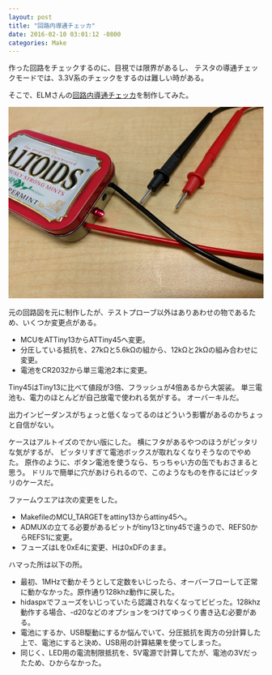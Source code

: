 ```yaml
---
layout: post
title: "回路内導通チェッカ"
date: 2016-02-10 03:01:12 -0800
categories: Make
---
```

作った回路をチェックするのに、目視では限界があるし、
テスタの導通チェックモードでは、3.3V系のチェックをするのは難しい時がある。

そこで、ELMさんの[回路内導通チェッカ](http://elm-chan.org/works/cch/report.html)を制作してみた。

![回路検査機](/assets/2016-02-10-circuit-checker/cch.jpg)

元の回路図を元に制作したが、テストプローブ以外はありあわせの物であるため、いくつか変更点がある。

- MCUをATTiny13からATTiny45へ変更。
- 分圧している抵抗を、27kΩと5.6kΩの組から、12kΩと2kΩの組み合わせに変更。
- 電池をCR2032から単三電池2本に変更。

Tiny45はTiny13に比べて値段が3倍、フラッシュが4倍あるから大袈裟。
単三電池も、電力のほとんどが自己放電で使われる気がする。
オーバーキルだ。

出力インピーダンスがちょっと低くなってるのはどういう影響があるのかちょっと自信がない。

ケースはアルトイズのでかい版にした。
横にフタがあるやつのほうがピッタリな気がするが、
ピッタリすぎて電池ボックスが取れなくなりそうなのでやめた。
原作のように、ボタン電池を使うなら、ちっちゃい方の缶でもおさまると思う。
ドリルで簡単に穴があけられるので、このようなものを作るにはピッタリのケースだ。

ファームウエアは次の変更をした。

- MakefileのMCU_TARGETをattiny13からattiny45へ。
- ADMUXの立てる必要があるビットがtiny13とtiny45で違うので、REFS0からREFS1に変更。
- フューズはLを0xE4に変更、Hは0xDFのまま。

ハマった所は以下の所。

- 最初、1MHzで動かそうとして定数をいじったら、オーバーフローして正常に動かなかった。原作通り128khz動作に戻した。
- hidaspxでフューズをいじっていたら認識されなくなってビビった。128khz動作する場合、-d20などのオプションをつけてゆっくり書き込む必要がある。
- 電池にするか、USB駆動にするか悩んでいて、分圧抵抗を両方の分計算した上で、電池にすると決め、USB用の計算結果を使ってしまった。
- 同じく、LED用の電流制限抵抗を、5V電源で計算してたが、電池の3Vだったため、ひからなかった。
